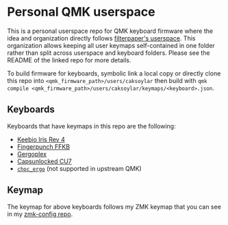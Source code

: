 # Personal QMK userspace

This is a personal userspace repo for QMK keyboard firmware where the idea and organization directly follows [filterpaper's userspace](https://github.com/filterpaper/qmk_userspace). This organization allows keeping all user keymaps self-contained in one folder rather than split across userspace and keyboard folders. Please see the README of the linked repo for more details.

To build firmware for keyboards, symbolic link a local copy or directly clone this repo into `<qmk_firmware_path>/users/caksoylar` then build with `qmk compile <qmk_firmware_path>/users/caksoylar/keymaps/<keyboard>.json`.

## Keyboards
Keyboards that have keymaps in this repo are the following:
- [Keebio Iris Rev 4](https://github.com/qmk/qmk_firmware/tree/master/keyboards/keebio/iris)
- [Fingerpunch FFKB](https://fingerpunch.xyz/product/faux-fox-keyboard/)
- [Gergoplex](https://github.com/qmk/qmk_firmware/tree/master/keyboards/gboards/gergoplex)
- [Capsunlocked CU7](https://github.com/qmk/qmk_firmware/tree/master/keyboards/capsunlocked/cu7)
- [`choc_ergo`](https://github.com/caksoylar/qmk_firmware/tree/caksoylar/userspace-only/keyboards/choc_ergo) (not supported in upstream QMK)

## Keymap
The keymap for above keyboards follows my ZMK keymap that you can see in my [zmk-config repo](https://github.com/caksoylar/zmk-config/).
